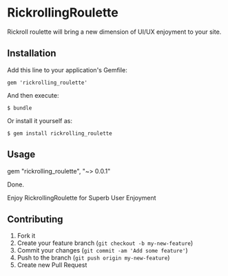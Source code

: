 # RickrollingRoulette

Rickroll roulette will bring a new dimension of UI/UX enjoyment to your site.

## Installation

Add this line to your application's Gemfile:

    gem 'rickrolling_roulette'

And then execute:

    $ bundle

Or install it yourself as:

    $ gem install rickrolling_roulette

## Usage


gem "rickrolling_roulette", "~> 0.0.1"

Done.

Enjoy RickrollingRoulette for Superb User Enjoyment


## Contributing

1. Fork it
2. Create your feature branch (`git checkout -b my-new-feature`)
3. Commit your changes (`git commit -am 'Add some feature'`)
4. Push to the branch (`git push origin my-new-feature`)
5. Create new Pull Request
